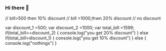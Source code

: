 ### Hi there 👋
//  bill>500 then 10% discount
// bill >1000,thwn 20% discount
// no discount

var discount_1 =500;
var discount_2 =1000;
var total_bill =1599;
if(total_bill>=discount_2)
{
  console.log("you get 20% discount")
}
else if(total_bill>discount_1)
{
  console.log("you get 10% discount")
}
else
{
  console.log("nothings")
}
